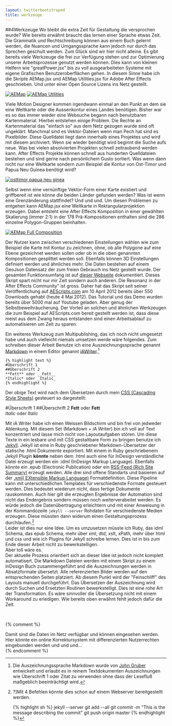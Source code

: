 ```yaml
---
layout: twitterbootstraped
title: werkzeuge
---
```


##<a name="12"></a>4Werkzeuge
Wo bleibt die extra Zeit für Gestaltung die versprochen wurde? Wie bereits erwähnt braucht das lernen einer Sprache etwas Zeit. Die Grammatik und Rechtschreibung können aus einem Buch gelernt werden, die Nuancen und Umgangssprache kann jedoch nur durch das Sprechen geschult werden. Zum Glück sind wir hier nicht alleine. Es gibt bereits viele Werkzeuge die frei zur Verfügung stehen und zur Optimierung unserer Arbeitsprozesse genutzt werden können. Dies kann von kleinen Helfern wie "greatPower.jsx" bis zu voll ausgearbeiteten Systeme mit eigene Grafischen Benutzeroberflächen gehen. In diesem Sinne habe ich die Skripte AEMap.jsx und AEMap Utilities.jsx für Adobe After Effects geschrieben. Und unter einer Open Source Lizens ins Netz gestellt.  

[![AEMap](images/aemapuis.jpg)](images/aemapuis.jpg)
[![AEMap Utilities](images/aemaputilities.jpg)](images/aemaputilities.jpg)  

Viele Motion Designer kommen irgendwann einmal an den Punkt an dem sie eine Weltkarte oder die Aussenkontur eines Landes benötigen. Bisher war es so das immer wieder eine Websuche begann nach benutzbaren Kartenmaterial. Hierbei entstehen einige Problem. Die Rechte an Kartenmaterial das "einfach so" aus dem Netz gezogen wurde sind oft ungeklärt. Manchmal sind es Vektor-Dateien wenn man Pech hat sind es Pixelbilder. Diese Quelldatei liegt dann innerhalb eines Projektes und wird mit diesem archiviert. Wenn sie wieder benötigt wird beginnt die Suche aufs neue. Was bei vielen absolvierten Projekten schnell zeitraubend werden kann. After Effects Projekte können schnell aus hunderten Quelldateien bestehen und sind gerne nach persönlichem Gusto sortiert. Was wenn dann nicht nur eine Weltkarte sondern zum Beispiel die Kontur von Ost-Timor und Papua Neu Guinea benötigt wird?  

[![osttimor papua neu ginea](images/ostimorpaua_01.jpg)](images/ostimorpaua_01.jpg)  

Selbst wenn eine vernünftige Vektor-Form einer Karte existiert und griffbereit ist wie könne die beiden Länder gefunden werden? Was ist wenn eine Grenzänderung stattfindet? Und und und. Um diesen Problemen zu entgehen kann AEMap.jsx eine Weltkarte in Rektangularprojektion erzeugen. Dabei entsteht eine After Effects Komposition in einer gewählten Skalierung (immer 2:1) in der 178 Prä-Kompositionen enthalten sind die 286 einzelne Polygon-Gruppen beinhalten.  

[![AEMap Full Composition](images/aemapfullcomp.jpg)](images/aemapfullcomp.jpg)  

Der Nutzer kann zwischen verschiedenen Einstellungen wählen wie zum Beispiel die Karte mit Kontur zu zeichnen, ohne, ob alle Polygone auf eine Ebene gezeichnet werden sollen oder ob in die oben genannten Kompositionen gesplittet werden soll. Ebenfalls können 3D Einstellungen definiert werden und ähnliches mehr. Die Daten bestehen auf einem GeoJson Datensatz der zum freien Gebrauch ins Netz gestellt wurde. Der gesamten Funktionsumfang ist auf [dieser Webseite](http://fabiantheblind.github.com/AEMap/) dokumentiert. Dieses Skript spart nicht nur mir Zeit sondern auch anderen. Die Resonanz in der After Effects Community" ist gross. Daher hat das Skript seit seiner Veröffentlichung auf [AEScripts.com](http://aescripts.com/aemap/) am 10 April 2012 bereits über 550 Downloads gehabt (heute 4 Mai 2012). Das Tutorial und das Demo wurden bereits über 5000 mal auf Youtube geladen. Aber genug der Selbstbeweihräucherung. Der Vorteil an solchen und ähnlichen Werkzeugen die zum Beispiel auf AEScripts.com bereit gestellt werden ist, dass diese meist aus dem Zwang heraus entstanden sind einen Arbeitsablauf zu automatisieren um Zeit zu sparen.  

Ein weiteres Werkzeug zum Multipublishing, das ich noch nicht umgesetzt habe und auch vielleicht niemals umsetzen werde wäre folgendes. Zum schreiben dieser Arbeit Benutze ich eine Auszeichnungssprache genannt [Markdown](http://daringfireball.net/projects/markdown/) in einem Editor genannt [iAWriter](http://www.iawriter.com/).[^markdown]  

	{% highlight text %}
	#Überschrift 1
	##Überschrift 2
	**Fett** oder __Fett__  
	*Italic* oder _Italic_  
	{% endhighlight %}  

Der obige Text wird nach dem Übersetzen durch mein [CSS (Cascading Style Sheets)](http://www.w3schools.com/css/css_intro.asp) gesteuert so dargestellt:

#Überschrift 1
##Überschrift 2
**Fett** oder __Fett__  
*Italic* oder _Italic_  

Mit iA Writer habe ich einen Weissen Bildschirm und bin frei von jedweder Ablenkung. Mit diesem Set (Markdown + iA Writer) bin ich voll auf Text konzentriert und lasse mich nicht von Layoutaufgaben stören. Um diese Texte in ein lesbare und mit CSS gestaltbare Form zu bringen benutze ich [Jekyll](http://jekyllrb.com/). Jekyll ist eine in Ruby geschriebener Markdown-Übersetzer der statische .html Dokumente exportiert. Mit einem in Ruby geschriebenem Jekyll Plugin **könnte** neben dem .html auch eine für InDesign verständliche Datei erzeugt werden ein .idml (InDesign Markup Language). Ebenfalls könnte ein .epub (Electronic Publication) oder ein [RSS-Feed (Rich Site Summary)](http://www.whatisrss.com/) erzeugt werden. Alle drei sind offene Standarts und basieren auf der [.xml( EXtensible Markup Language)](http://www.w3schools.com/xml/xml_whatis.asp) Formatdefinition.
Diese Pipeline kann mit unterschiedlichen Templates für verschiedenste Formate gesteuert werden. Dies bedeutet wiederum nicht, dass fertige Dokumente rauskommen. Auch hier gilt die erzeugten Ergebnisse der Automation sind nicht das Endergebnis sondern müssen noch weiterverabeitet werden. Es würde jedoch die Datenübertragung erleichtern und mit einer Anweisung in der Kommandozeile `jekyll --server` Rohdaten für verschiedenste Medien erzeugen. Diese müssten dann widerum einen Gestaltungsprozess durchlaufen.[^jekyll]  
Leider ist dies nur eine Idee. Um es umzusetzen müsste ich Ruby, das idml Schema, das epub Schema, mehr über xml, dtd, xslt, xPath, mehr über html und css und wie ich Plugins für Jekyll schreibe lernen. Dies ist in bis zum Ende dieser Arbeit nicht zu bewerkstelligen.  
Aber toll wäre es.  
Der aktuelle Prozess orientiert sich an dieser Idee ist jedoch nicht komplett automatisert. Die Markdown Dateien werden mit einem Skript zu einem InDesign Buch zusammengeführt and die Auszeichnungen werden in Absatzformate übersetzt. Alle referenzierten Bilder werden auf den entsprechenden Seiten platziert. Ab diesem Punkt wird der "Feinschliff" des Layouts manuell durchgeführt. Das Übersetzen der Auszeichnung wird durch Suchen und Ersetzten Routinen bewerkstelligt. Dies ist eine rohe Art der Transformation. Es wäre sinnvoller die Übersetzung nicht mit einem Workaround zu erledigen. Wie bereits oben erwähnt fehlt jedoch dafür die Zeit.  

<script src="https://gist.github.com/2659939.js?file=createBook.jsx"></script><br>

{% comment %}
[^markdown]: Die Auszeichnungssprache Markdown wurde von [John Gruber](http://daringfireball.net/) entwickelt und erlaubt es in reinem Textdokumenten Auszeichnungen wie Überschrift 1 oder Zitat zu verwenden ohne dass der Lesefluß maßgeblich beeinträchtigt wird.  

[^jekyll]: ?]Mit 4 Befehlen könnte dies schon auf einem Webserver bereitgestellt werden.  

	{% highlight sh %}
	jekyll --server
	git add --all
	git commit -m "This is the message describing the commit"
	git push origin master
	{% endhighlight %}

Damit sind die Daten im Netz verfügbar und können eingesehen werden. Hier könnte ein online Korrektursystem mit differenzierten Nutzerrechten eingebunden werden und und und...  
{% endcomment %}
